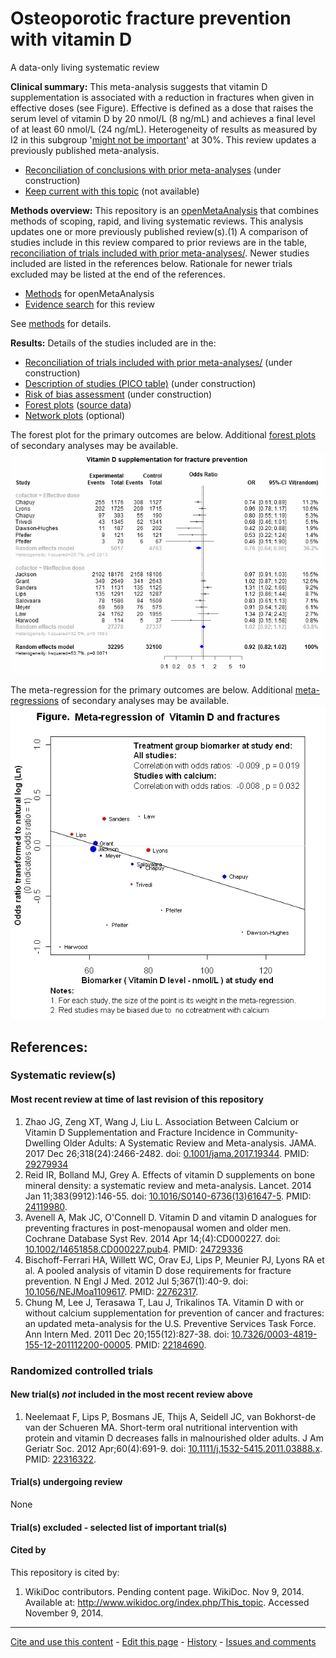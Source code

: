 Osteoporotic fracture prevention with vitamin D
=================================
A data-only living systematic review

**Clinical summary:** This meta-analysis suggests that vitamin D supplementation is associated with a reduction in fractures when given in effective doses (see Figure). Effective is defined as a dose that raises the serum level of vitamin D by 20 nmol/L (8 ng/mL) and achieves a final level of at least 60 nmol/L (24 ng/mL). Heterogeneity of results as measured by I2 in this subgroup '[might not be important](http://handbook-5-1.cochrane.org/chapter_9/9_5_2_identifying_and_measuring_heterogeneity.htm)' at 30%. This review updates a  previously published meta-analysis.

* [Reconciliation of conclusions with prior meta-analyses](files/reconciliation-tables/Reconciliation%20of%20conclusions.pdf) (under construction)
* [Keep current with this topic](files/searching/Keep-up.md) (not available)

**Methods overview:** This repository is an [openMetaAnalysis](https://openmetaanalysis.github.io/) that combines methods of scoping, rapid, and living systematic reviews.  This analysis updates one or more previously published review(s).(1) A comparison of studies include in this review compared to prior reviews are in the table, [reconciliation of trials included with prior meta-analyses/](files/reconciliation-tables/Reconciliation%20of%20studies.pdf). Newer studies included are listed in the references below. Rationale for newer trials excluded may be listed at the end of the references. 
* [Methods](http://openmetaanalysis.github.io/methods.html) for openMetaAnalysis
* [Evidence search](files/searching/evidence-search.md) for this review

See [methods](http://openmetaanalysis.github.io/methods.html) for details.

**Results:** Details of the studies included are in the:
* [Reconciliation of trials included with prior meta-analyses/](files/reconciliation-tables/Reconciliation%20of%20studies.pdf) (under construction)
* [Description of studies (PICO table)](files/study-details/table-pico.pdf) (under construction)
* [Risk of bias assessment](files/study-details/table-bias.pdf) (under construction)
* [Forest plots](../master/files/forest-plots) ([source data](files/data))
* [Network plots](../master/files/network) (optional)

The forest plot for the primary outcomes are below. Additional [forest plots](files/forest-plots) of secondary analyses may be available. 
![Principle results](files/forest-plots/Outcome-Primary.png)

The meta-regression for the primary outcomes are below. Additional [meta-regressions](files/metaregression) of secondary analyses may be available. 
![Principle results for benefit](files/metaregression/Outcome-Primary.png "Principle results for benefit]")

References:
----------------------------------

### Systematic review(s)
#### Most recent review at time of last revision of this repository
1. Zhao JG, Zeng XT, Wang J, Liu L. Association Between Calcium or Vitamin D Supplementation and Fracture Incidence in Community-Dwelling Older Adults: A Systematic Review and Meta-analysis. JAMA. 2017 Dec 26;318(24):2466-2482. doi:
[0.1001/jama.2017.19344](http://dx.doi.org/0.1001/jama.2017.19344). PMID: [29279934](http://pubmed.gov/29279934)
2. Reid IR, Bolland MJ, Grey A. Effects of vitamin D supplements on bone mineral density: a systematic review and meta-analysis. Lancet. 2014 Jan 11;383(9912):146-55. doi: [10.1016/S0140-6736(13)61647-5](http://dx.doi.org/10.1016/S0140-6736(13)61647-5). PMID: [24119980](http://pubmed.gov/24119980).
3. Avenell A, Mak JC, O'Connell D. Vitamin D and vitamin D analogues for preventing fractures in post-menopausal women and older men. Cochrane Database Syst Rev. 2014 Apr 14;(4):CD000227. doi: [10.1002/14651858.CD000227.pub4](http://dx.doi.org/10.1002/14651858.CD000227.pub4). PMID: [24729336](http://pubmed.gov/24729336)
4. Bischoff-Ferrari HA, Willett WC, Orav EJ, Lips P, Meunier PJ, Lyons RA et al. A pooled analysis of vitamin D dose
requirements for fracture prevention. N Engl J Med. 2012 Jul 5;367(1):40-9. doi: [10.1056/NEJMoa1109617](http://dx.doi.org/10.1056/NEJMoa1109617). PMID: [22762317](http://pubmed.gov/22762317).
5. Chung M, Lee J, Terasawa T, Lau J, Trikalinos TA. Vitamin D with or without calcium supplementation for prevention of cancer and fractures: an updated meta-analysis for the U.S. Preventive Services Task Force. Ann Intern Med. 2011 Dec 20;155(12):827-38. doi: [10.7326/0003-4819-155-12-201112200-00005](http://dx.doi.org/10.7326/0003-4819-155-12-201112200-00005). PMID: [22184690](http://pubmed.gov/22184690).

### Randomized controlled trials
#### New trial(s) *not* included in the most recent review above
1. Neelemaat F, Lips P, Bosmans JE, Thijs A, Seidell JC, van Bokhorst-de van der Schueren MA. Short-term oral nutritional intervention with protein and vitamin D decreases falls in malnourished older adults. J Am Geriatr Soc. 2012 Apr;60(4):691-9. doi: [10.1111/j.1532-5415.2011.03888.x](http://dx.doi.org/10.1111/j.1532-5415.2011.03888.x). PMID: [22316322](http://pubmed.gov/22316322).

#### Trial(s) undergoing review
None

#### Trial(s) excluded - selected list of important trial(s)

#### Cited by
This repository is cited by:

1. WikiDoc contributors. Pending content page. WikiDoc. Nov 9, 2014. Available at: http://www.wikidoc.org/index.php/This_topic. Accessed November 9, 2014. 

-------------------------------
[Cite and use this content](https://github.com/openMetaAnalysis/openMetaAnalysis.github.io/blob/master/reusing.MD)  - [Edit this page](../../edit/master/README.md) - [History](../../commits/master/README.md)  - 
[Issues and comments](../../issues?q=is%3Aboth+is%3Aissue)

